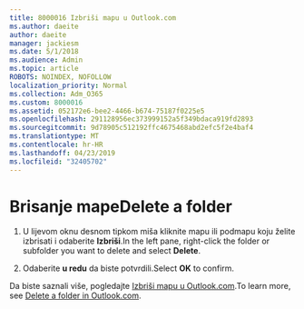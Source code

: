 ```yaml
---
title: 8000016 Izbriši mapu u Outlook.com
ms.author: daeite
author: daeite
manager: jackiesm
ms.date: 5/1/2018
ms.audience: Admin
ms.topic: article
ROBOTS: NOINDEX, NOFOLLOW
localization_priority: Normal
ms.collection: Adm_O365
ms.custom: 8000016
ms.assetid: 052172e6-bee2-4466-b674-75187f0225e5
ms.openlocfilehash: 291128956ec373999152a5f349bdaca919fd2893
ms.sourcegitcommit: 9d78905c512192ffc4675468abd2efc5f2e4baf4
ms.translationtype: MT
ms.contentlocale: hr-HR
ms.lasthandoff: 04/23/2019
ms.locfileid: "32405702"
---
```

# <a name="delete-a-folder"></a><span data-ttu-id="29616-102">Brisanje mape</span><span class="sxs-lookup"><span data-stu-id="29616-102">Delete a folder</span></span>

1. <span data-ttu-id="29616-103">U lijevom oknu desnom tipkom miša kliknite mapu ili podmapu koju želite izbrisati i odaberite **Izbriši**.</span><span class="sxs-lookup"><span data-stu-id="29616-103">In the left pane, right-click the folder or subfolder you want to delete and select **Delete**.</span></span> 
    
2. <span data-ttu-id="29616-104">Odaberite **u redu** da biste potvrdili.</span><span class="sxs-lookup"><span data-stu-id="29616-104">Select **OK** to confirm.</span></span> 
    
<span data-ttu-id="29616-105">Da biste saznali više, pogledajte [Izbriši mapu u Outlook.com](https://go.microsoft.com/fwlink/p/?linkid=873134).</span><span class="sxs-lookup"><span data-stu-id="29616-105">To learn more, see [Delete a folder in Outlook.com](https://go.microsoft.com/fwlink/p/?linkid=873134).</span></span>
  

